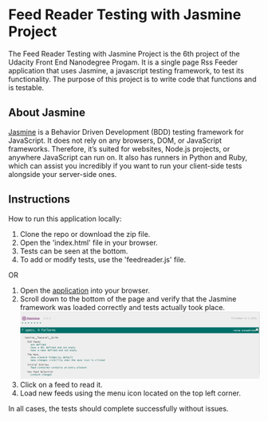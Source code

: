 # Feed Reader Testing with Jasmine Project

The Feed Reader Testing with Jasmine Project is the 6th project of the Udacity Front End Nanodegree Progam. It is a single
page Rss Feeder application that uses Jasmine, a javascript testing framework, to test its functionality. The purpose 
of this project is to write code that functions and is testable.

## About Jasmine

[Jasmine](https://jasmine.github.io/) is a Behavior Driven Development (BDD) testing framework for JavaScript. It does not rely on any browsers, DOM, 
or JavaScript frameworks. Therefore, it’s suited for websites, Node.js projects, or anywhere JavaScript can run on. 
It also has runners in Python and Ruby, which  can assist you incredibly if you want to run your client-side tests 
alongside your server-side ones.

## Instructions

How to run this application locally:

1. Clone the repo or download the zip file.
1. Open the 'index.html' file in your browser.
1. Tests can be seen at the bottom.
1. To add or modify tests, use the 'feedreader.js' file.

OR

1. Open the [application](https://avnikolaou.github.io/Feed-Reader-Testing-with-Jasmine/) into your browser.
1. Scroll down to the bottom of the page and verify that the Jasmine framework was loaded correctly and tests actually
took place. ![Alt text](images/Jasmine.png "Jasmine framework")
1. Click on a feed to read it.
1. Load new feeds using the menu icon located on the top left corner.

In all cases, the tests should complete successfully without issues.